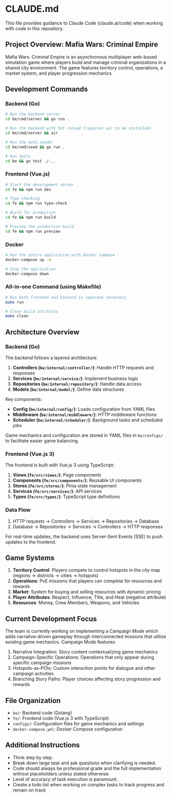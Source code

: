 # CLAUDE.md

This file provides guidance to Claude Code (claude.ai/code) when working with code in this repository.

## Project Overview: Mafia Wars: Criminal Empire

Mafia Wars: Criminal Empire is an asynchronous multiplayer web-based simulation game where players build and manage criminal organizations in a shared city environment. The game features territory control, operations, a market system, and player progression mechanics.

## Development Commands

### Backend (Go)

```bash
# Run the backend server
cd be/cmd/server && go run .

# Run the backend with hot reload (requires air to be installed)
cd be/cmd/server && air

# Run the data seeder
cd be/cmd/seed && go run .

# Run tests
cd be && go test ./...
```

### Frontend (Vue.js)

```bash
# Start the development server
cd fe && npm run dev

# Type checking
cd fe && npm run type-check

# Build for production
cd fe && npm run build

# Preview the production build
cd fe && npm run preview
```

### Docker

```bash
# Run the entire application with Docker Compose
docker-compose up -d

# Stop the application
docker-compose down
```

### All-in-one Command (using Makefile)

```bash
# Run both frontend and backend in separate terminals
make run

# Clean build artifacts
make clean
```

## Architecture Overview

### Backend (Go)

The backend follows a layered architecture:

1. **Controllers (`be/internal/controller/`)**: Handle HTTP requests and responses
2. **Services (`be/internal/service/`)**: Implement business logic
3. **Repositories (`be/internal/repository/`)**: Handle data access
4. **Models (`be/internal/model/`)**: Define data structures

Key components:
- **Config (`be/internal/config/`)**: Loads configuration from YAML files
- **Middleware (`be/internal/middleware/`)**: HTTP middleware functions
- **Scheduler (`be/internal/scheduler/`)**: Background tasks and scheduled jobs

Game mechanics and configuration are stored in YAML files in `be/configs/` to facilitate easier game balancing.

### Frontend (Vue.js 3)

The frontend is built with Vue.js 3 using TypeScript:

1. **Views (`fe/src/views/`)**: Page components
2. **Components (`fe/src/components/`)**: Reusable UI components
3. **Stores (`fe/src/stores/`)**: Pinia state management
4. **Services (`fe/src/services/`)**: API services
5. **Types (`fe/src/types/`)**: TypeScript type definitions

### Data Flow

1. HTTP requests → Controllers → Services → Repositories → Database
2. Database → Repositories → Services → Controllers → HTTP responses

For real-time updates, the backend uses Server-Sent Events (SSE) to push updates to the frontend.

## Game Systems

1. **Territory Control**: Players compete to control hotspots in the city map (regions → districts → cities → hotspots)
2. **Operations**: PvE missions that players can complete for resources and rewards
3. **Market**: System for buying and selling resources with dynamic pricing
4. **Player Attributes**: Respect, Influence, Title, and Heat (negative attribute)
5. **Resources**: Money, Crew Members, Weapons, and Vehicles

## Current Development Focus

The team is currently working on implementing a Campaign Mode which adds narrative-driven gameplay through interconnected missions that utilize existing game mechanics. Campaign Mode features:

1. Narrative Integration: Story content contextualizing game mechanics
2. Campaign-Specific Operations: Operations that only appear during specific campaign missions
3. Hotspots-as-POIs: Custom interaction points for dialogue and other campaign activities
4. Branching Story Paths: Player choices affecting story progression and rewards

## File Organization

- `be/`: Backend code (Golang)
- `fe/`: Frontend code (Vue.js 3 with TypeScript)
- `configs/`: Configuration files for game mechanics and settings
- `docker-compose.yml`: Docker Compose configuration

## Additional Instructions

- Think step by step.
- Break down large task and ask questions when clarifying is needed. 
- Code should always be professional grade and the full implementation without placeholders unless stated otherwise.
- Level of accuracy of task execution is paramount.
- Create a todo list when working on complex tasks to track progress and remain on track
